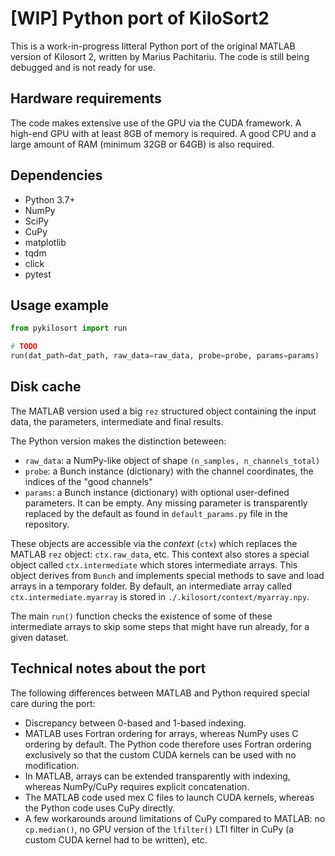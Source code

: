 # [WIP] Python port of KiloSort2

This is a work-in-progress litteral Python port of the original MATLAB version of Kilosort 2, written by Marius Pachitariu.
The code is still being debugged and is not ready for use.


## Hardware requirements

The code makes extensive use of the GPU via the CUDA framework. A high-end GPU with at least 8GB of memory is required.
A good CPU and a large amount of RAM (minimum 32GB or 64GB) is also required.


## Dependencies

* Python 3.7+
* NumPy
* SciPy
* CuPy
* matplotlib
* tqdm
* click
* pytest


## Usage example

```python
from pykilosort import run

# TODO
run(dat_path=dat_path, raw_data=raw_data, probe=probe, params=params)
```


## Disk cache

The MATLAB version used a big `rez` structured object containing the input data, the parameters, intermediate and final results.

The Python version makes the distinction beteween:

- `raw_data`: a NumPy-like object of shape `(n_samples, n_channels_total)`
- `probe`: a Bunch instance (dictionary) with the channel coordinates, the indices of the "good channels"
- `params`: a Bunch instance (dictionary) with optional user-defined parameters. It can be empty. Any missing parameter is transparently replaced by the default as found in `default_params.py` file in the repository.

These objects are accessible via the *context* (`ctx`) which replaces the MATLAB `rez` object: `ctx.raw_data`, etc. This context also stores a special object called `ctx.intermediate` which stores intermediate arrays. This object derives from `Bunch` and implements special methods to save and load arrays in a temporary folder. By default, an intermediate array called `ctx.intermediate.myarray` is stored in `./.kilosort/context/myarray.npy`.

The main `run()` function checks the existence of some of these intermediate arrays to skip some steps that might have run already, for a given dataset.


## Technical notes about the port

The following differences between MATLAB and Python required special care during the port:

* Discrepancy between 0-based and 1-based indexing.
* MATLAB uses Fortran ordering for arrays, whereas NumPy uses C ordering by default. The Python code therefore uses Fortran ordering exclusively so that the custom CUDA kernels can be used with no modification.
* In MATLAB, arrays can be extended transparently with indexing, whereas NumPy/CuPy requires explicit concatenation.
* The MATLAB code used mex C files to launch CUDA kernels, whereas the Python code uses CuPy directly.
* A few workarounds around limitations of CuPy compared to MATLAB: no `cp.median()`, no GPU version of the `lfilter()` LTI filter in CuPy (a custom CUDA kernel had to be written), etc.
